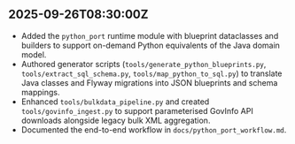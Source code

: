 ## 2025-09-26T08:30:00Z
- Added the `python_port` runtime module with blueprint dataclasses and builders to support on-demand Python equivalents of the Java domain model.
- Authored generator scripts (`tools/generate_python_blueprints.py`, `tools/extract_sql_schema.py`, `tools/map_python_to_sql.py`) to translate Java classes and Flyway migrations into JSON blueprints and schema mappings.
- Enhanced `tools/bulkdata_pipeline.py` and created `tools/govinfo_ingest.py` to support parameterised GovInfo API downloads alongside legacy bulk XML aggregation.
- Documented the end-to-end workflow in `docs/python_port_workflow.md`.
